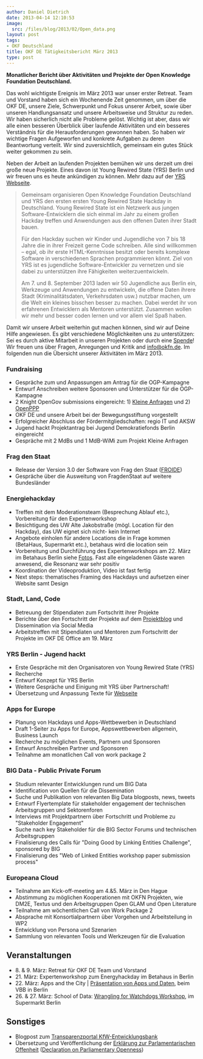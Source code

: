 ```yaml
---
author: Daniel Dietrich
date: 2013-04-14 12:10:53
image:
  src: /files/blog/2013/02/Open_data.png
layout: post
tags:
- OKF Deutschland
title: OKF DE Tätigkeitsbericht März 2013
type: post
---
```


**Monatlicher Bericht über Aktivitäten und Projekte der Open Knowledge Foundation Deutschland.** 

Das wohl wichtigste Ereignis im März 2013 war unser erster Retreat. Team und Vorstand haben sich ein Wochenende Zeit genommen, um über die OKF DE, unsere Ziele, Schwerpunkt und Fokus unserer Arbeit, sowie über unseren Handlungsansatz und unsere Arbeitsweise und Struktur zu reden. Wir haben sicherlich nicht alle Probleme gelöst. Wichtig ist aber, dass wir alle einen besseren Überblick über laufende Aktivitäten und ein besseres Verständnis für die Herausforderungen gewonnen haben. So haben wir wichtige Fragen Aufgeworfen und konkrete Aufgaben zu deren Beantwortung verteilt. Wir sind zuversichtlich, gemeinsam ein gutes Stück weiter gekommen zu sein.

Neben der Arbeit an laufenden Projekten bemühen wir uns derzeit um drei große neue Projekte. Eines davon ist Young Rewired State (YRS) Berlin und wir freuen uns es heute ankündigen zu können. Mehr dazu auf der [YRS Webseite](https://youngrewiredstate.org/yrs-everywhere/yrs-berlin/). 

> Gemeinsam organisieren Open Knowledge Foundation Deutschland und YRS den ersten ersten Young Rewired State Hackday in Deutschland. Young Rewired State ist ein Netzwerk aus jungen Software-Entwicklern die sich einmal im Jahr zu einem großen Hackday treffen und Anwendungen aus den offenen Daten ihrer Stadt bauen.
> 
> Für den Hackday suchen wir Kinder und Jugendliche von 7 bis 18 Jahre die in ihrer Freizeit gerne Code schreiben. Alle sind willkommen – egal, ob ihr erste HTML-Kenntnisse besitzt oder bereits komplexe Software in verschiedenen Sprachen programmieren könnt. Ziel von YRS ist es jugendliche Software-Entwickler zu vernetzen und sie dabei zu unterstützen ihre Fähigkeiten weiterzuentwickeln.
> 
> Am 7. und 8. September 2013 laden wir 50 Jugendliche aus Berlin ein, Werkzeuge und Anwendungen zu entwickeln, die offene Daten ihrere Stadt (Kriminalitätsdaten, Verkehrsdaten usw.) nutzbar machen, um die Welt ein kleines bisschen besser zu machen. Dabei werdet ihr von erfahrenen Entwicklern als Mentoren unterstützt. Zusammen wollen wir mehr und besser coden lernen und vor allem viel Spaß haben.

Damit wir unsere Arbeit weiterhin gut machen können, sind wir auf Deine Hilfe angewiesen. Es gibt verschiedene Möglichkeiten uns zu unterstützen: Sei es durch aktive Mitarbeit in unseren Projekten oder durch eine [Spende](/spenden/)! Wir freuen uns über Fragen, Anregungen und Kritik and info@okfn.de. Im folgenden nun die Übersicht unserer Aktivitäten im März 2013.

### Fundraising  
* Gespräche zum und Anpassungen am Antrag für die OGP-Kampagne  
* Entwurf Anschreiben weitere Sponsoren und Unterstützer für die OGP-Kampagne  
* 2 Knight OpenGov submissions eingereicht: 1) [Kleine Anfragen](https://www.newschallenge.org/open/open-government/submission/citizen-experts-and-mps-keeping-government-in-check-together/) und 2) [OpenPPP](https://www.newschallenge.org/open/open-government/submission/putting-the-open-in-public-private-partnerships-ppps/)  
* OKF DE und unsere Arbeit bei der Bewegungsstiftung vorgestellt  
* Erfolgreicher Abschluss der Fördermitgliedschaften: regio IT und AKSW  
* Jugend hackt Projektantrag bei Jugend Demokratiefonds Berlin eingereicht  
* Gespräche mit 2 MdBs und 1 MdB-WiMi zum Projekt Kleine Anfragen

### Frag den Staat  
* Release der Version 3.0 der Software von Frag den Staat ([FROIDE](https://github.com/stefanw/froide))  
* Gespräche über die Ausweitung von FragdenStaat auf weitere Bundesländer

### Energiehackday  
* Treffen mit dem Moderationsteam (Besprechung Ablauf etc.), Vorbereitung für den Expertenworkshop  
* Besichtigung des UW Alte Jakobstraße (mögl. Location für den Hackday), das UW eignet sich nicht- kein Internet  
* Angebote einholen für andere Locations die in Frage kommen (BetaHaus, Supermarkt etc.), betahaus wird die location sein  
* Vorbereitung und Durchführung des Expertenworkshops am 22. März im Betahaus Berlin siehe [Fotos](https://drive.google.com/#folders/0By05tjt1Gu2saFNzelY2Mm5Za3c). Fast alle eingeladenen Gäste waren anwesend, die Resonanz war sehr positiv  
* Koordination der Videoproduktion, Video ist fast fertig  
* Next steps: thematisches Framing des Hackdays und aufsetzen einer Website samt Design

### Stadt, Land, Code  
* Betreuung der Stipendiaten zum Fortschritt ihrer Projekte  
* Berichte über den Fortschritt der Projekte auf dem [Projektblog](http://stadtlandcode.de/blog/) und Dissemination via Social Media  
* Arbeitstreffen mit Stipendiaten und Mentoren zum Fortschritt der Projekte im OKF DE Office am 19. März

### YRS Berlin - Jugend hackt  
* Erste Gespräche mit den Organisatoren von Young Rewired State (YRS)  
* Recherche  
* Entwurf Konzept für YRS Berlin  
* Weitere Gespräche und Einigung mit YRS über Partnerschaft!  
* Übersetzung und Anpassung Texte für [Webseite](https://youngrewiredstate.org/yrs-everywhere/yrs-berlin)

### Apps for Europe  
* Planung von Hackdays und Apps-Wettbewerben in Deutschland  
* Draft 1-Seiter zu Apps for Europe, Appswettbewerben allgemein, Business Launch  
* Recherche zu möglichen Events, Partnern und Sponsoren  
* Entwurf Anschreiben Partner und Sponsoren  
* Teilnahme am monatlichen Call von work package 2

### BIG Data - Public Private Forum  
* Studium relevanter Entwicklungen rund um BIG Data  
* Identification von Quellen für die Dissemination  
* Suche und Publikation von relevanten Big Data blogposts, news, tweets  
* Entwurf Flyertemplate für stakeholder engagement der technischen Arbeitsgruppen und Sektorenforen  
* Interviews mit Projektpartnern über Fortschritt und Probleme zu "Stakeholder Engagement"  
* Suche nach key Stakeholder für die BIG Sector Forums und technischen Arbeitsgruppen  
* Finalisierung des Calls für "Doing Good by Linking Entities Challenge", sponsored by BIG  
* Finalisierung des "Web of Linked Entities workshop paper submission process"

### Europeana Cloud  
* Teilnahme am Kick-off-meeting am 4.&5\. März in Den Hague  
* Abstimmung zu möglichen Kooperationen mit OKFN Projekten, wie DM2E, Textus und den Arbeitsgruppen Open GLAM und Open Literature  
* Teilnahme am wöchentlichen Call von Work Package 2  
* Absprache mit Konsortialpartnern über Vorgehen und Arbeitsteilung in WP2  
* Entwicklung von Persona und Szenarien  
* Sammlung von relevanten Tools und Werkzeugen für die Evaluation

## Veranstaltungen

  * 8\. & 9\. März: Retreat für OKF DE Team und Vorstand
  * 21\. März: Expertenworkshop zum Energyhackday im Betahaus in Berlin
  * 22\. März: Apps and the City | [Präsentation von Apps und Daten](/blog/2013/04/apps-and-the-city-prasentation-daten-workshop/), beim VBB in Berlin
  * 26\. & 27\. März: School of Data: [Wrangling for Watchdogs Workshop](http://www.supermarkt-berlin.net/content/wrangling-watchdogs-school-data-workshop), im Supermarkt Berlin

## Sonstiges

  * Blogpost zum [Transparenzportal KfW-Entwicklungsbank](/blog/2013/03/transparenz-portal-kfw-entwicklungsbank/)
  * Übersetzung und Veröffentlichung der [Erklärung zur Parlamentarischen Offenheit](/blog/2013/03/erklaerung-zur-parlamentarischen-offenheit/) ([Declaration on Parliamentary Openness](http://www.openingparliament.org/))

 

 